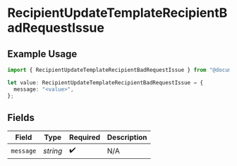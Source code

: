 # RecipientUpdateTemplateRecipientBadRequestIssue

## Example Usage

```typescript
import { RecipientUpdateTemplateRecipientBadRequestIssue } from "@documenso/sdk-typescript/models/errors";

let value: RecipientUpdateTemplateRecipientBadRequestIssue = {
  message: "<value>",
};
```

## Fields

| Field              | Type               | Required           | Description        |
| ------------------ | ------------------ | ------------------ | ------------------ |
| `message`          | *string*           | :heavy_check_mark: | N/A                |